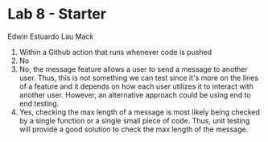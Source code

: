 # Lab 8 - Starter

Edwin Estuardo Lau Mack

1. Within a Github action that runs whenever code is pushed
2. No
3. No, the message feature allows a user to send a message to another user. Thus, this is not something we can test since it's more on the lines of a feature and it depends on how each user utilizes it to interact with another user. However, an alternative approach could be using end to end testing. 
4. Yes, checking the max length of a message is most likely being checked by a single function or a single small piece of code. Thus, unit testing will provide a good solution to check the max length of the message.